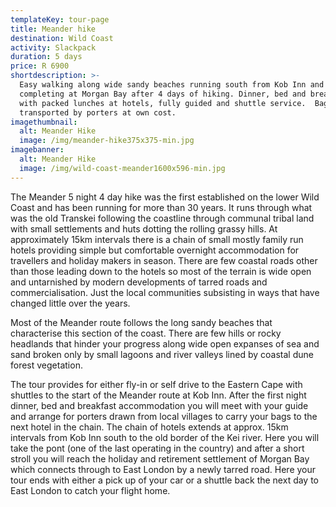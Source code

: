 ```yaml
---
templateKey: tour-page
title: Meander hike
destination: Wild Coast
activity: Slackpack
duration: 5 days
price: R 6900
shortdescription: >-
  Easy walking along wide sandy beaches running south from Kob Inn and
  completing at Morgan Bay after 4 days of hiking. Dinner, bed and breakfast
  with packed lunches at hotels, fully guided and shuttle service.  Bags
  transported by porters at own cost.
imagethumbnail:
  alt: Meander Hike
  image: /img/meander-hike375x375-min.jpg
imagebanner:
  alt: Meander Hike
  image: /img/wild-coast-meander1600x596-min.jpg
---
```

The Meander 5 night 4 day hike was the first established on the lower Wild Coast and has been running for more than 30 years.  It runs through what was the old Transkei following the coastline through communal tribal land with small settlements and huts dotting the rolling grassy hills. At approximately 15km intervals there is a chain of small mostly family run hotels providing simple but comfortable overnight accommodation for travellers and holiday makers in season.  There are few coastal roads other than those leading down to the hotels so most of the terrain is wide open and untarnished by modern developments of tarred roads and commercialisation.   Just the local communities subsisting in ways that have changed little over the years.

Most of the Meander route follows the long sandy beaches that characterise this section of the coast.  There are few hills or rocky headlands that hinder your progress along wide open expanses of sea and sand broken only by small lagoons and river valleys lined by coastal dune forest vegetation.

The tour provides for either fly-in or self drive to the Eastern Cape with shuttles to the start of the Meander route at Kob Inn.   After the first night dinner, bed and breakfast accommodation you will meet with your guide and arrange for porters drawn from local villages to carry your bags to the next hotel in the chain.  The chain of hotels extends at approx. 15km intervals from Kob Inn south to the old border of the Kei river.  Here you will take the pont (one of the last operating in the country) and after a short stroll you will reach the holiday and retirement settlement of Morgan Bay which connects through to East London by a newly tarred road.  Here your tour ends with either a pick up of your car or a shuttle back the next day to East London to catch your flight home.
